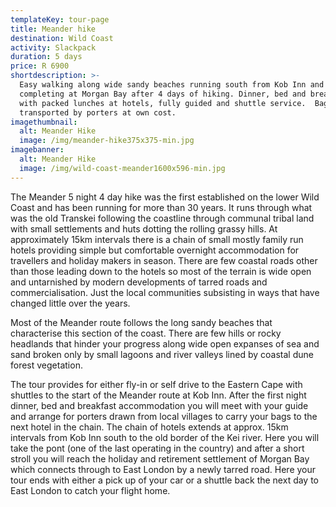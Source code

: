 ```yaml
---
templateKey: tour-page
title: Meander hike
destination: Wild Coast
activity: Slackpack
duration: 5 days
price: R 6900
shortdescription: >-
  Easy walking along wide sandy beaches running south from Kob Inn and
  completing at Morgan Bay after 4 days of hiking. Dinner, bed and breakfast
  with packed lunches at hotels, fully guided and shuttle service.  Bags
  transported by porters at own cost.
imagethumbnail:
  alt: Meander Hike
  image: /img/meander-hike375x375-min.jpg
imagebanner:
  alt: Meander Hike
  image: /img/wild-coast-meander1600x596-min.jpg
---
```

The Meander 5 night 4 day hike was the first established on the lower Wild Coast and has been running for more than 30 years.  It runs through what was the old Transkei following the coastline through communal tribal land with small settlements and huts dotting the rolling grassy hills. At approximately 15km intervals there is a chain of small mostly family run hotels providing simple but comfortable overnight accommodation for travellers and holiday makers in season.  There are few coastal roads other than those leading down to the hotels so most of the terrain is wide open and untarnished by modern developments of tarred roads and commercialisation.   Just the local communities subsisting in ways that have changed little over the years.

Most of the Meander route follows the long sandy beaches that characterise this section of the coast.  There are few hills or rocky headlands that hinder your progress along wide open expanses of sea and sand broken only by small lagoons and river valleys lined by coastal dune forest vegetation.

The tour provides for either fly-in or self drive to the Eastern Cape with shuttles to the start of the Meander route at Kob Inn.   After the first night dinner, bed and breakfast accommodation you will meet with your guide and arrange for porters drawn from local villages to carry your bags to the next hotel in the chain.  The chain of hotels extends at approx. 15km intervals from Kob Inn south to the old border of the Kei river.  Here you will take the pont (one of the last operating in the country) and after a short stroll you will reach the holiday and retirement settlement of Morgan Bay which connects through to East London by a newly tarred road.  Here your tour ends with either a pick up of your car or a shuttle back the next day to East London to catch your flight home.
